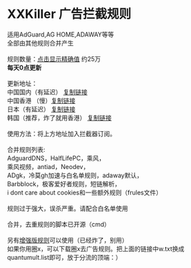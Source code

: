 # XXKiller 广告拦截规则
适用AdGuard,AG HOME,ADAWAY等等<br/>
全部由其他规则合并产生<br/><br/>
规则数量：<a href="https://raw.githubusercontent.com/DoingDog/XXKiller/main/ct.txt">点击显示精确值</a> 约25万<br/>
<strong>每天0点更新</strong><br/><br/>
更新地址：<br/>
中国国内（有延迟） <a href=https://cdn.jsdelivr.net/gh/DoingDog/XXKiller@main/w.txt>复制链接</a><br/>
中国香港 （慢）<a href=https://raw.fastgit.org/DoingDog/XXKiller/main/w.txt>复制链接</a><br/>
日本（有延迟） <a href=https://cdn.staticaly.com/gh/DoingDog/XXKiller/main/w.txt>复制链接</a><br/>
韩国（推荐，炸了就用香港） <a href=https://ghproxy.com/https://raw.githubusercontent.com/DoingDog/XXKiller/main/w.txt>复制链接</a><br/>
<br/>使用方法：将上方地址加入拦截器订阅。<br/><br/>
合并规则列表:<br>AdguardDNS，HalfLifePC，乘风，<br/>乘风视频，antiad，Neodev，<br/>ADgk，冷莫gh加速与白名单规则，adaway默认，<br/>Barbblock，极客爱好者规则，短链解析，<br>i dont care about cookies和一些额外规则（frules文件）<br/><br/>规则过于强大，误杀严重。请配合白名单使用<br/><br/>
合并，去重规则的脚本已开源（cmd）<br/><br/>
另有<a href="https://github.com/DoingDog/XXKillerMax">增强版规则</a>可以使用（已经炸了，别用）<br/>
如果你用圈x，可以下载圈x去广告规则。把上面的链接中w.txt换成quantumult.list即可，放于分流的顶端：）
